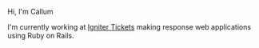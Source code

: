 Hi, I'm Callum

I'm currently working at [Igniter Tickets](https://ignitertickets.com/) making response web applications using Ruby on Rails.

<!---
calmacleod/calmacleod is a ✨ special ✨ repository because its `README.md` (this file) appears on your GitHub profile.
You can click the Preview link to take a look at your changes.
--->
